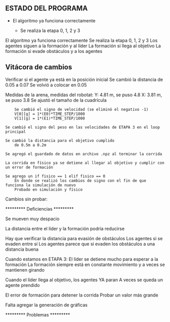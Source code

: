 <h2> ESTADO DEL PROGRAMA</h2>

<ul>
    <li>El algoritmo ya funciona correctamente</li>
    <ul>
        <li>Se realiza la etapa 0, 1, 2 y 3 </li>
    </ul>
</ul>
    
El algoritmo ya funciona correctamente
    Se realiza la etapa 0, 1, 2 y 3 
    Los agentes siguen a la formación y al líder
    La formación si llega al objetivo 
    La formación si evade obstáculos y a los agentes
    
<h2>Vitácora de cambios</h2> 
Verificar si el agente ya está en la posición inicial
  Se cambió la distancia de 0.05 a 0.07
  Se volvió a colocar en 0.05 
        
Medidas de la arena, medidas del robotat:
  Y: 4.81 m, se puso 4.8
  X: 3.81 m, se puso 3.8
  Se ajustó el tamaño de la cuadrícula
        
        Se cambió el signo de velocidad (se eliminó el negativo -1)
        V[0][g] = 1*(E0)*TIME_STEP/1000 
        V[1][g] = 1*(E1)*TIME_STEP/1000 
        
    Se cambió el signo del peso en las velocidades de ETAPA 3 en el loop principal
    
    Se cambió la distancia para el objetivo cumplido
        de 0.5m a 0.2m
        
    Se agregó el guardado de datos en archivo .npz al terminar la corrida 
    
    La corrida en físico ya se detiene al llegar al objetivo y cumplir con un error de formación
    
    Se agrego un if fisico == 1 elif fisico == 0
        En donde se realizó los cambios de signo con el fin de que funciona la simulación de nuevo
        Probado en simulación y físico
        
Cambios sin probar:
            
    
    
********* Deficiencias *********

Se mueven muy despacio

La distancia entre el líder y la formación podría reducirse

Hay que verificar la distancia para evasión de obstáculos
  Los agentes si se evaden entre sí
  Los agentes parece que si evaden los obstáculos a una distancia buena
        
Cuando estamos en ETAPA 3:
  El líder se detiene mucho para esperar a la formación
  La formación siempre está en constante movimiento y a veces se mantienen girando
        
Cuando el líder llega al objetivo, los agentes YA paran
  A veces se queda un agente prendido
        
El error de formación para detener la corrida 
  Probar un valor más grande
        
Falta agregar la generación de gráficas
    
********* Problemas *********
